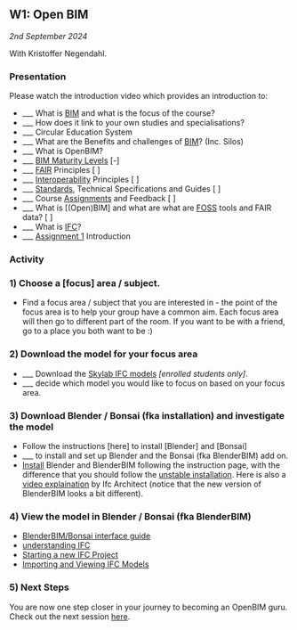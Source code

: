 ## W1: Open BIM

*2nd September 2024*

With Kristoffer Negendahl.

### Presentation

Please watch the introduction video which provides an introduction to:
* ___ What is [BIM] and what is the focus of the course?
* ___ How does it link to your own studies and specialisations?
* ___ Circular Education System
* ___ What are the Benefits and challenges of [BIM]? (Inc. Silos)
* ___ What is OpenBIM?
* ___ [BIM Maturity Levels] [-]
* ___ [FAIR] Principles [ ]
* ___ [Interoperability] Principles [ ]
* ___ [Standards], Technical Specifications and Guides [ ]
* ___ Course [Assignments](/Assignments/index) and Feedback [ ]
* ___ What is [(Open)BIM] and what are what are [FOSS] tools and FAIR data?  [ ]
* ___ What is [IFC]?
* ___ [Assignment 1] Introduction

### Activity

### 1) Choose a [focus] area / subject.
* Find a focus area / subject that you are interested in - the point of the focus area is to help your group have a common aim. Each focus area will then go to different part of the room. If you want to be with a friend, go to a place you both want to be :)

### 2) Download the model for your focus area
* ___ Download the [Skylab IFC models](https://learn.inside.dtu.dk/d2l/le/content/167582/Home) *[enrolled students only]*.
* ___ decide which model you would like to focus on based on your focus area.

### 3) Download Blender / Bonsai (fka installation) and investigate the model
* Follow the instructions [here] to install [Blender] and [Bonsai]
* ___ to install and set up Blender and the Bonsai (fka BlenderBIM) add on.
* [Install](https://blenderbim.org/docs/users/installation.html) Blender and BlenderBIM following the instruction page, with the difference that you should follow the [unstable installation](https://blenderbim.org/docs/devs/installation.html#unstable-installation). Here is also a [video explaination](https://www.youtube.com/watch?v=I-937k6fvKk&t=0s) by Ifc Architect (notice that the new version of BlenderBIM looks a bit different).

### 4) View the model in Blender / Bonsai (fka BlenderBIM)
* [BlenderBIM/Bonsai interface guide](https://docs.bonsaibim.org/users/modeling/interface.html)
* [understanding IFC](https://docs.bonsaibim.org/users/modeling/understanding_ifc.html)
* [Starting a new IFC Project](https://docs.bonsaibim.org/users/modeling/starting_new_project.html)
* [Importing and Viewing IFC Models](https://docs.bonsaibim.org/users/modeling/importing_viewing_models.html)

### 5) Next Steps
You are now one step closer in your journey to becoming an OpenBIM guru. Check out the next session [here](https://github.com/timmcginley/41934/tree/main/Schedule/02).


<!-- links -->

[BIM]: /Concepts/BIM
[BIM Maturity Levels]: /Concepts/Levels
[IFC]: /Concepts/IFC
[FAIR]: /Concepts/FAIR
[FOSS]: /Concepts/SoftwareLicences
[focus area]: /Focus
[Interoperability]: /Concepts/Interoperability
[Standards]: /Concepts/Standards
[entities]: /Concepts/Entities
[properties]: /Concepts/Properties
[IFC File Analyzer]: /Concepts/IFCFileAnalyzer
[Assignment 1]: /Assignments/A1
